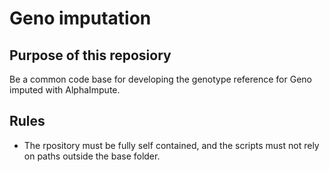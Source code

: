 # Geno imputation

## Purpose of this reposiory
Be a common code base for developing the genotype reference for Geno imputed with AlphaImpute. 

## Rules
* The rpository must be fully self contained, and the scripts must not rely on paths outside the base folder. 

